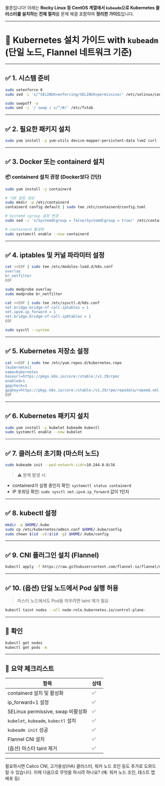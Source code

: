 물론입니다! 아래는 **Rocky Linux 등 CentOS 계열에서 `kubeadm`으로 Kubernetes 클러스터를 설치하는 전체 절차**를 문제 해결 포함하여 **정리한 가이드**입니다.

---

# 🚀 Kubernetes 설치 가이드 with `kubeadm` (단일 노드, Flannel 네트워크 기준)

---

## ✅ 1. 시스템 준비

```bash
sudo setenforce 0
sudo sed -i 's/^SELINUX=enforcing/SELINUX=permissive/' /etc/selinux/config

sudo swapoff -a
sudo sed -i '/ swap / s/^/#/' /etc/fstab
```

---

## ✅ 2. 필요한 패키지 설치

```bash
sudo yum install -y yum-utils device-mapper-persistent-data lvm2 curl
```

---

## ✅ 3. Docker 또는 containerd 설치

### 📦 containerd 설치 권장 (Docker보다 간단)

```bash
sudo yum install -y containerd

# 기본 설정 생성
sudo mkdir -p /etc/containerd
containerd config default | sudo tee /etc/containerd/config.toml

# Systemd cgroup 설정 변경
sudo sed -i 's/SystemdCgroup = false/SystemdCgroup = true/' /etc/containerd/config.toml

# containerd 활성화
sudo systemctl enable --now containerd
```

---

## ✅ 4. iptables 및 커널 파라미터 설정

```bash
cat <<EOF | sudo tee /etc/modules-load.d/k8s.conf
overlay
br_netfilter
EOF

sudo modprobe overlay
sudo modprobe br_netfilter

cat <<EOF | sudo tee /etc/sysctl.d/k8s.conf
net.bridge.bridge-nf-call-iptables = 1
net.ipv4.ip_forward = 1
net.bridge.bridge-nf-call-ip6tables = 1
EOF

sudo sysctl --system
```

---

## ✅ 5. Kubernetes 저장소 설정

```bash
cat <<EOF | sudo tee /etc/yum.repos.d/kubernetes.repo
[kubernetes]
name=Kubernetes
baseurl=https://pkgs.k8s.io/core:/stable:/v1.29/rpm/
enabled=1
gpgcheck=1
gpgkey=https://pkgs.k8s.io/core:/stable:/v1.29/rpm/repodata/repomd.xml.key
EOF
```

---

## ✅ 6. Kubernetes 패키지 설치

```bash
sudo yum install -y kubelet kubeadm kubectl
sudo systemctl enable --now kubelet
```

---

## ✅ 7. 클러스터 초기화 (마스터 노드)

```bash
sudo kubeadm init --pod-network-cidr=10.244.0.0/16
```

> ⚠️ 문제 발생 시:

* containerd가 실행 중인지 확인: `systemctl status containerd`
* IP 포워딩 확인: `sudo sysctl net.ipv4.ip_forward` 값이 1인지

---

## ✅ 8. kubectl 설정

```bash
mkdir -p $HOME/.kube
sudo cp /etc/kubernetes/admin.conf $HOME/.kube/config
sudo chown $(id -u):$(id -g) $HOME/.kube/config
```

---

## ✅ 9. CNI 플러그인 설치 (Flannel)

```bash
kubectl apply -f https://raw.githubusercontent.com/flannel-io/flannel/master/Documentation/kube-flannel.yml
```

---

## ✅ 10. (옵션) 단일 노드에서 Pod 실행 허용

> 마스터 노드에서도 Pod을 띄우려면 taint 제거 필요

```bash
kubectl taint nodes --all node-role.kubernetes.io/control-plane-
```

---

## 🎯 확인

```bash
kubectl get nodes
kubectl get pods -A
```

---

## 🔁 요약 체크리스트

| 항목                                 | 상태 |
| ---------------------------------- | -- |
| containerd 설치 및 활성화                | ✅  |
| ip\_forward=1 설정                   | ✅  |
| SELinux permissive, swap 비활성화      | ✅  |
| `kubelet`, `kubeadm`, `kubectl` 설치 | ✅  |
| `kubeadm init` 성공                  | ✅  |
| Flannel CNI 설치                     | ✅  |
| (옵션) 마스터 taint 제거                  | ✅  |

---

필요하시면 Calico CNI, 고가용성(HA) 클러스터, 워커 노드 조인 등도 추가로 도와드릴 수 있습니다.
이제 다음으로 무엇을 하시려 하나요? (예: 워커 노드 조인, 테스트 앱 배포 등)
